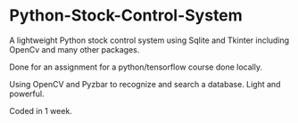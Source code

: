 # Python-Stock-Control-System
A lightweight Python stock control system using Sqlite and Tkinter including OpenCv and many other packages.

Done for an assignment for a python/tensorflow course done locally.

Using OpenCV and Pyzbar to recognize and search a database.
Light and powerful.

Coded in 1 week.
